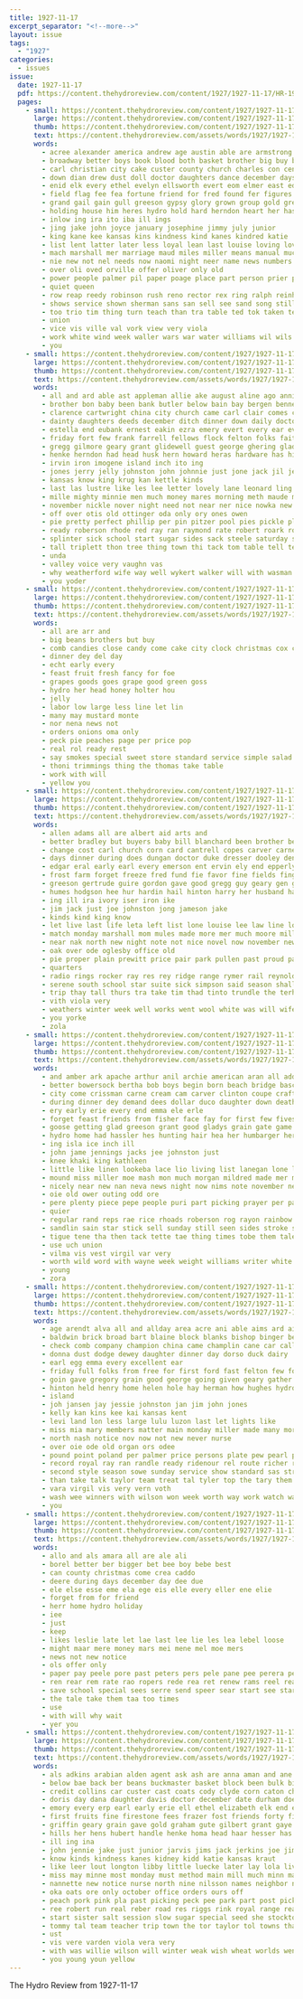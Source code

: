 ```yaml
---
title: 1927-11-17
excerpt_separator: "<!--more-->"
layout: issue
tags:
  - "1927"
categories:
  - issues
issue:
  date: 1927-11-17
  pdf: https://content.thehydroreview.com/content/1927/1927-11-17/HR-1927-11-17.pdf
  pages:
    - small: https://content.thehydroreview.com/content/1927/1927-11-17/small/HR-1927-11-17-01.jpg
      large: https://content.thehydroreview.com/content/1927/1927-11-17/large/HR-1927-11-17-01.jpg
      thumb: https://content.thehydroreview.com/content/1927/1927-11-17/thumbnails/HR-1927-11-17-01.jpg
      text: https://content.thehydroreview.com/assets/words/1927/1927-11-17/HR-1927-11-17-01.txt
      words:
        - acree alexander america andrew age austin able are armstrong all agri audi alva arabian ara ana anna and allis anil
        - broadway better boys book blood both basket brother big buy brown birth boucher but boy booker bessie business bell blanche balls bore bot bouch brought ball billie body born bush bitter block blue been banner best bassler bob ben busi bee
        - carl christian city cake custer county church charles con cen call chi coffee carver class cole coon cal curtain carnival cold course clare cedar chief comes can canute close court came conta company churches clyde cast cease
        - down dian drew dust doll doctor daughters dance december days death daughter drill dents doe day dwight dana during
        - enid elk every ethel evelyn ellsworth evert eom elmer east eddie eldred eva ever even
        - field flag fee fea fortune friend for fred found fer figures fitting forward flanders fish frank fond first failing france frances felton friends friday from
        - grand gail gain gull greeson gypsy glory grown group gold grew good gram gins game george grip geary gilchrist given ground grant glad grade
        - holding house him heres hydro hold hard herndon heart her has howe how high haw hick hinton hardy health had hitchcock homa heard homestead held hou harriett home hope hundred hore husband hesser hour host hawkins
        - inlow ing ira ito iba ill ings
        - jing jake john joyce january josephine jimmy july junior
        - king kane kee kansas kins kindness kind kanes kindred katie
        - list lent latter later less loyal lean last louise loving lover let lambert lois liberty line live life lytell lucky look light little leek
        - mach marshall mer marriage maud miles miller means manual much mound miss made matter main manuel most mae mary mcbee mal mone mor moore may many more monday march mon min might man
        - nie new not nel needs now naomi night neer name news numbers ness nain near nates names november notice
        - over oli oved orville offer oliver only old
        - power people palmer pil paper poage place part person prier pack pies pounds post pro pink price pair per pio prayer pay proud pape president pledge past
        - quiet queen
        - row reap reedy robinson rush reno rector rex ring ralph reinhart rock rink randle real rise rack rummage read revie rom rally robert reading round roy rey reach
        - shows service shown sherman sans san sell see sand song still sides sam star strong stafford stockton sunday sean south sons stock street sydney side schools soon sylvester saturday sorrow seven stocks sally store school skates stand sessions sund scripture standard shower sing ser shattuck sup sor shaw solo session son sweet stands save show such second
        - too trio tim thing turn teach than tra table ted tok taken tellers troupe the thomas then take ton them town tom
        - union
        - vice vis ville val vork view very viola
        - work white wind week waller wars war water williams wil wils welcome wares weatherford willis webster want warm weeks wells walia way why wilfred winter while went washington was wife weather wilson win well will with
        - you
    - small: https://content.thehydroreview.com/content/1927/1927-11-17/small/HR-1927-11-17-02.jpg
      large: https://content.thehydroreview.com/content/1927/1927-11-17/large/HR-1927-11-17-02.jpg
      thumb: https://content.thehydroreview.com/content/1927/1927-11-17/thumbnails/HR-1927-11-17-02.jpg
      text: https://content.thehydroreview.com/assets/words/1927/1927-11-17/HR-1927-11-17-02.txt
      words:
        - all and ard able ast appleman allie ake august aline ago annie ave apache are ask ates
        - brother bon baby been bank butler below bain bay bergen bennett bob big barber barr bradley bowls bandy bro bethel both business boys berlin bring back bright but best basket bill
        - clarence cartwright china city church came carl clair comes chow child canyon clinton carr company confer creamer corn charles cora con colony cari coda come cedar cox cook
        - dainty daughters deeds december ditch dinner down daily doctor day dear days dunnington don deal deremer din denby
        - estella end eubank ernest eakin ezra emery evert every ear everett ence
        - friday fort few frank farrell fellows flock felton folks faithful farm folk for fry friend from first farnsworth fred friends fine fulton
        - gregg gilmore geary grant glidewell guest george ghering gladys glass granite getting gripe greg gera gather goldie good generous gregory given
        - henke herndon had head husk hern howard heras hardware has hin high hardin hire hea hill hen herman hou hand hunting how her him home house held hydro hudson harvest hed hamilton hoi hay hooker hart
        - irvin iron imogene island inch ito ing
        - jones jerry jelly johnston john johnnie just jone jack jil jesse
        - kansas know king krug kan kettle kinds
        - last las lustre like les lee letter lovely lane leonard ling likes lose liggett long lawter lila let look levi left little line lucien
        - mille mighty minnie men much money mares morning meth maude most mules many macklin made mas market madaline mound myrtle martin milk miller miss means man morn maud more monday must
        - november nickle nover night need not near ner nice nowka new now
        - off over otis old ottinger oda only ory ones owen
        - pie pretty perfect phillip per pin pitzer pool pies pickle plate pure pearl pastor pauls payne pent pugh peppers pull points present
        - ready roberson rhode red ray ran raymond rate robert roark road roy reason russell read rece rally roosevelt run
        - splinter sick school start sugar sides sack steele saturday set sat sur sunday salt sullen sherbet sale salad show silver schmidt supper supply sellers stilts sister shells surprise sleep sang special strong son short south see still sia
        - tall triplett thon tree thing town thi tack tom table tell team try takes the thomason ted them texas thomas tickell
        - unda
        - valley voice very vaughn vas
        - why weatherford wife way well wykert walker will with wasman wee worth want was ware white water wells week work words weight western willing williams willard
        - you yoder
    - small: https://content.thehydroreview.com/content/1927/1927-11-17/small/HR-1927-11-17-03.jpg
      large: https://content.thehydroreview.com/content/1927/1927-11-17/large/HR-1927-11-17-03.jpg
      thumb: https://content.thehydroreview.com/content/1927/1927-11-17/thumbnails/HR-1927-11-17-03.jpg
      text: https://content.thehydroreview.com/assets/words/1927/1927-11-17/HR-1927-11-17-03.txt
      words:
        - all are arr and
        - big beans brothers but buy
        - comb candies close candy come cake city clock christmas cox corn choice
        - dinner dey del day
        - echt early every
        - feast fruit fresh fancy for foe
        - grapes goods goes grape good green goss
        - hydro her head honey holter hou
        - jelly
        - labor low large less line let lin
        - many may mustard monte
        - nor nena news not
        - orders onions oma only
        - peck pie peaches page per price pop
        - real rol ready rest
        - say smokes special sweet store standard service simple salad save sale sauce stent strawberry
        - thoni trimmings thing the thomas take table
        - work with will
        - yellow you
    - small: https://content.thehydroreview.com/content/1927/1927-11-17/small/HR-1927-11-17-04.jpg
      large: https://content.thehydroreview.com/content/1927/1927-11-17/large/HR-1927-11-17-04.jpg
      thumb: https://content.thehydroreview.com/content/1927/1927-11-17/thumbnails/HR-1927-11-17-04.jpg
      text: https://content.thehydroreview.com/assets/words/1927/1927-11-17/HR-1927-11-17-04.txt
      words:
        - allen adams all are albert aid arts and
        - better bradley but buyers baby bill blanchard been brother bernice bright blanch boys boy beams braly barnes burkhalter barg bank butler brown bene business best ben
        - change cost carl church corn card cantrell copes carver carnegie cecil came col can chet coy cope courts come cry city charley
        - days dinner during does dungan doctor duke dresser dooley denison day deal down death date ditmore daughter
        - edgar eral early earl every emerson ent ervin ely end epperly ene
        - frost farm forget freeze fred fund fie favor fine fields finger from folks first field friends for
        - greeson gertrude guire gordon gave good gregg guy geary gen gene goo gloria goods georgia graham
        - humes hodgson hee hur hardin hail hinton harry her husband hatfield him harris henke has hand hart hydro hard high how hopewell heading house heart hesser hai home had
        - ing ill ira ivory iser iron ike
        - jim jack just joe johnston jong jameson jake
        - kinds kind king know
        - let live last life leta left list lone louise lee law line low lew little loan large lise learned land lola lemon league like
        - match monday marshall mom mules made more mer much moore miller maude might means many miss maple morning mon mann man mckee mai maguire micheal mis mens
        - near nak north new night note not nice novel now november newton name noel neck neva
        - oak over ode oglesby office old
        - pie proper plain prewitt price pair park pullen past proud par piston pay place
        - quarters
        - radio rings rocker ray res rey ridge range rymer rail reynolds route robert ried riggs rust
        - serene south school star suite sick simpson said season shall son sprout sons staple scott smith suits stay smally sellers slee sun sum sis sylve sales silk special smart service sickles sunday still sale stover saturday sister staples sell stephenson size save shines supper see sylvester
        - trip thay tall thurs tra take tim thad tinto trundle the terhune talkington tom table ted than too trunk
        - vith viola very
        - weathers winter week well works went wool white was will wife write wal weatherford way wonder wish waren watch wide word williams with while williamson walter weeks west willingham
        - you yorke
        - zola
    - small: https://content.thehydroreview.com/content/1927/1927-11-17/small/HR-1927-11-17-05.jpg
      large: https://content.thehydroreview.com/content/1927/1927-11-17/large/HR-1927-11-17-05.jpg
      thumb: https://content.thehydroreview.com/content/1927/1927-11-17/thumbnails/HR-1927-11-17-05.jpg
      text: https://content.thehydroreview.com/assets/words/1927/1927-11-17/HR-1927-11-17-05.txt
      words:
        - and amber ark apache arthur anil archie american aran all addi areas ard able are aban arb
        - better bowersock bertha bob boys begin born beach bridge bascom but bessie bassler bui back been buick black best both buy
        - city come crissman carne cream cam carver clinton coupe craft can colony cotton coast choice craze carry convey church cause cough
        - during dinner dey demand dees dollar duco daughter down death days din
        - ery early erie every end emma ele erle
        - forget feast friends from fisher face fay for first few fives fine front fost fred freida fall fetter faris fae fil
        - goose getting glad greeson grant good gladys grain gate game grade ghost
        - hydro home had hassler hes hunting hair hea her humbarger herbert has henry high handle hollis harding
        - ing isla ice inch ill
        - john jame jennings jacks jee johnston just
        - knee khaki king kathleen
        - little like linen lookeba lace lio living list lanegan lone life long ling lot lena live las lucky
        - mound miss miller moe mash mon much morgan mildred made mer mcalester men morning man mish market mens monday
        - nicely near new nan neva news night now nims note november nee
        - oie old ower outing odd ore
        - pere plenty piece pepe people puri part picking prayer per pal powder pape price pope
        - quier
        - regular rand reps rae rice rhoads roberson rog rayon rainbow ralph reso
        - sandlin sain star stick sell sunday still seen sides stroke sese season sox sack stockton stange sturdy sick styles silks soap samples sport she sings sat shorty scott silk soon school standard sincere sportsman saturday seven stage store son special
        - tigue tene tha then tack tette tae thing times tobe them tale ton trees ting tra the tee
        - use uch union
        - vilma vis vest virgil var very
        - worth wild word with wayne week weight williams writer white watch want wyatt wien watt wolf will west work was went
        - young
        - zora
    - small: https://content.thehydroreview.com/content/1927/1927-11-17/small/HR-1927-11-17-06.jpg
      large: https://content.thehydroreview.com/content/1927/1927-11-17/large/HR-1927-11-17-06.jpg
      thumb: https://content.thehydroreview.com/content/1927/1927-11-17/thumbnails/HR-1927-11-17-06.jpg
      text: https://content.thehydroreview.com/assets/words/1927/1927-11-17/HR-1927-11-17-06.txt
      words:
        - age arendt alva all and allday area acre ani able aims ard aid are
        - baldwin brick broad bart blaine block blanks bishop binger been bout bran bush best bis both bandy bring bill bertha ber big better beau bob but bottom buy bain back bouche belong
        - check comb company champion china came champlin cane car call capon city cost chow can corn clear cattle chance church
        - donna dust dodge dewey daughter dinner day dorso duck dairy
        - earl egg emma every excellent ear
        - friday full folks from free for first ford fast felton few fort far face frost
        - goin gave gregory grain good george going given geary gather goodyear
        - hinton held henry home helen hole hay herman how hughes hydro him head hard heir hosp hamilton horn high her
        - island
        - joh jansen jay jessie johnston jan jim john jones
        - kelly kan kins kee kai kansas kent
        - levi land lon less large lulu luzon last let lights like
        - miss mia mary members matter main monday miller made many more mill mile mark manila may miles
        - north nash notice nov now not new never nurse
        - over oie ode old organ ors odee
        - pound point poland per palmer price persons plate pew pearl part panes port pure pump pair president place
        - record royal ray ran randle ready ridenour rel route richer reno room rivers rowland rox randles rout road
        - second style season sowe sunday service show standard sas struck school single stockton still sale suit stock saw soon springfield side slight son sali she smith sal said send sell strong start seer space secret south store stand see story shorts
        - than take talk taylor team treat tal tyler top the tary them thralls triplett taken thomas thing ton thrall thoburn
        - vara virgil vis very vern voth
        - wash wee winners with wilson won week worth way work watch was weatherford wan winter write weak white will want west
        - you
    - small: https://content.thehydroreview.com/content/1927/1927-11-17/small/HR-1927-11-17-07.jpg
      large: https://content.thehydroreview.com/content/1927/1927-11-17/large/HR-1927-11-17-07.jpg
      thumb: https://content.thehydroreview.com/content/1927/1927-11-17/thumbnails/HR-1927-11-17-07.jpg
      text: https://content.thehydroreview.com/assets/words/1927/1927-11-17/HR-1927-11-17-07.txt
      words:
        - allo and als amara all are ale ali
        - borel better ber bigger bet bee boy bebe best
        - can county christmas come crea caddo
        - deere during days december day dee due
        - ele else esse eme ela ege eis elle every eller ene elie
        - forget from for friend
        - herr home hydro holiday
        - iee
        - just
        - keep
        - likes leslie late let lae last lee lie les lea lebel loose
        - might maar mere money mars mei mene mel moe mers
        - news not new notice
        - ols offer only
        - paper pay peele pore past peters pers pele pane pee perera pepe powers pope price per pete persons pere
        - ren rear rem rate rao ropers rede rea ret renew rams reel read raps rade rae reminder rule rel reps rape res rad reso renee ree rene
        - save school special sees serre send speer sear start see starts sese
        - the tale take them taa too times
        - use
        - with will why wait
        - yer you
    - small: https://content.thehydroreview.com/content/1927/1927-11-17/small/HR-1927-11-17-08.jpg
      large: https://content.thehydroreview.com/content/1927/1927-11-17/large/HR-1927-11-17-08.jpg
      thumb: https://content.thehydroreview.com/content/1927/1927-11-17/thumbnails/HR-1927-11-17-08.jpg
      text: https://content.thehydroreview.com/assets/words/1927/1927-11-17/HR-1927-11-17-08.txt
      words:
        - als adkins arabian alden agent ask ash are anna aman and ane agnes all atha
        - below bae back ber beans buckmaster basket block been bulk birth bunch burnett bet best boucher better beckner bishop bring buy big bowels bertha bacon barnett butter boer blanche buyers baby ben boston barnes bran
        - credit collins car custer cast coats cody clyde corn caton chie charles cotton cokes can count city cute coffee chronic came cecil cox cole cari coke chow citron cleo
        - doris day dana daughter davis doctor december date durham does donna during doubt din dans
        - emory every erp earl early erie ell ethel elizabeth elk end effie
        - first fruits fine firestone fees frazer fost friends forty fire free fred fay fies few far filling fought flakes for fresh full from
        - griffin geary grain gave gold graham gute gilbert grant gaye given greeson gardner
        - hills her hens hubert handle henke homa head haar hesser has haron harrison hill hard henry husband high honor heart homer hai herbert held hinton herman hafer hitchcock hooper hydro heger home
        - ill ing ina
        - john jennie jake just junior jarvis jims jack jerkins joe jim jordan
        - know kinds kindness kanes kidney kidd katie kansas kraut
        - like leer lout longton libby little luecke later lay lola live love line lore left life lab lois learned
        - miss may minne most monday must method main mill much minn mangum market mol men money made manners moore miller mans many mildred marvel meal
        - nannette new notice nurse north nine nilsson names neighbor ner neal nish name neighbors neumeyer night needs november not nichols
        - oka oats ore only october office orders ours off
        - peach pork pink pla past picking peck pee park part post pick peaches pees per pounds perfect
        - ree robert run real reber road res riggs rink royal range rea richardson rick reno reed roy roller reggie rigas ruth ready
        - start sister salt session slow sugar special seed she stockton show ship sweet soon son sack skates sessions see sat smoke salmon school save seven starring service stones street sears stom shorts saturday spore snyders small straight sunday star saving simmons sally
        - tommy tal team teacher trip town the tor taylor tol towns thacher tak train texas thomas them tate take
        - ust
        - vis vere varden viola vera very
        - with was willie wilson will winter weak wish wheat worlds went white weatherford winning week win west woods word won webster well want weavers wonder
        - you young youn yellow
---
```


The Hydro Review from 1927-11-17

<!--more-->

